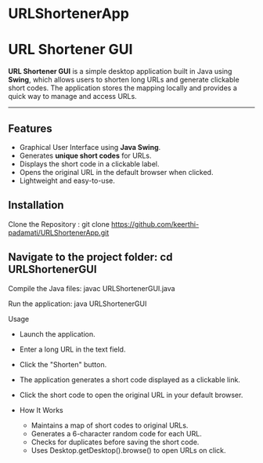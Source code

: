 # URLShortenerApp

# URL Shortener GUI

**URL Shortener GUI** is a simple desktop application built in Java using **Swing**, which allows users to shorten long URLs and generate clickable short codes. The application stores the mapping locally and provides a quick way to manage and access URLs.

---

## Features
- Graphical User Interface using **Java Swing**.  
- Generates **unique short codes** for URLs.  
- Displays the short code in a clickable label.  
- Opens the original URL in the default browser when clicked.  
- Lightweight and easy-to-use.  


## Installation

Clone the Repository :     git clone https://github.com/keerthi-padamati/URLShortenerApp.git

## Navigate to the project folder:  cd URLShortenerGUI

Compile the Java files:  javac URLShortenerGUI.java

Run the application:  java URLShortenerGUI


Usage

- Launch the application.
- Enter a long URL in the text field.
- Click the "Shorten" button.
- The application generates a short code displayed as a clickable link.
- Click the short code to open the original URL in your default browser.

- How It Works
    - Maintains a map of short codes to original URLs.
    - Generates a 6-character random code for each URL.
    - Checks for duplicates before saving the short code.
    - Uses Desktop.getDesktop().browse() to open URLs on click.
